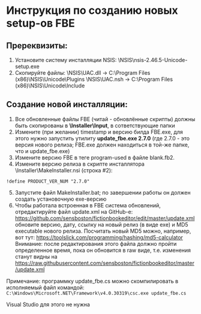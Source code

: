 # Инструкция по созданию новых setup-ов FBE

## Пререквизиты:

1. Установите систему инсталляции NSIS: \NSIS\nsis-2.46.5-Unicode-setup.exe 
2. Скопируйте файлы:
   \NSIS\UAC.dll -> C:\Program Files (x86)\NSIS\Unicode\Plugins
   \NSIS\UAC.nsh -> C:\Program Files (x86)\NSIS\Unicode\Include 


## Создание новой инсталляции:

1. Все обновленные файлы FBE (читай - обновлённые скрипты) должны быть скопированы в **\Installer\Input**, в сответствующие папки
2. Измените (при желании) timestamp и версию билда FBE.exe, для этого нужно запустить утилиту **update_fbe.exe 2.7.0** 
(где 2.7.0 - это версия нового релиза; FBE.exe должен находиться в той-же папке, что и update_fbe.exe)
3. Измените версию FBE в теге program-used в файле blank.fb2.
4. Измените версию релиза в скрипте инсталлятора \Installer\MakeInstaller.nsi (строка #2):
```
!define PRODUCT_VER_NUM "2.7.0"
```
5. Запустите файл MakeInstaller.bat; по завершении работы он должен создать установочную exe-версию
6. Чтобы работала встроенная в FBE система обновлений, отредактируйте файл update.xml на GitHub-е:
https://github.com/sensboston/fictionbookeditor/edit/master/update.xml 
обновите версию, дату, ссылку на новый релиз (в виде exe) и MD5 executable нового релиза. 
Посчитать новый MD5 можно, например, вот тут: https://toolslick.com/programming/hashing/md5-calculator
Внимание: после редактирования этого файла должно пройти определенное время, пока он обновится в raw виде,
т.е. изменения станут видны на https://raw.githubusercontent.com/sensboston/fictionbookeditor/master/update.xml 

Примечание: программку update_fbe.cs можно скомпилировать в исполняемый файл командой:
```C:\Windows\Microsoft.NET\Framework\v4.0.30319\csc.exe update_fbe.cs```

Visual Studio для этого не нужна
